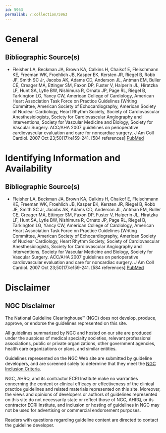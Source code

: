```yaml
---
id: 5963
permalink: /:collection/5963
---
```


# General

## Bibliographic Source(s)

- Fleisher LA, Beckman JA, Brown KA, Calkins H, Chaikof E, Fleischmann KE, Freeman WK, Froehlich JB, Kasper EK, Kersten JR, Riegel B, Robb JF, Smith SC Jr, Jacobs AK, Adams CD, Anderson JL, Antman EM, Buller CE, Creager MA, Ettinger SM, Faxon DP, Fuster V, Halperin JL, Hiratzka LF, Hunt SA, Lytle BW, Nishimura R, Ornato JP, Page RL, Riegel B, Tarkington LG, Yancy CW, American College of Cardiology, American Heart Association Task Force on Practice Guidelines (Writing Committee, American Society of Echocardiography, American Society of Nuclear Cardiology, Heart Rhythm Society, Society of Cardiovascular Anesthesiologists, Society for Cardiovascular Angiography and Interventions, Society for Vascular Medicine and Biology, Society for Vascular Surgery. ACC/AHA 2007 guidelines on perioperative cardiovascular evaluation and care for noncardiac surgery. J Am Coll Cardiol. 2007 Oct 23;50(17):e159-241. [584 references] [ PubMed ](http://www.ncbi.nlm.nih.gov/entrez/query.fcgi?cmd=Retrieve&db=pubmed&dopt=Abstract&list_uids=17950140)

# Identifying Information and Availability

## Bibliographic Source(s)

- Fleisher LA, Beckman JA, Brown KA, Calkins H, Chaikof E, Fleischmann KE, Freeman WK, Froehlich JB, Kasper EK, Kersten JR, Riegel B, Robb JF, Smith SC Jr, Jacobs AK, Adams CD, Anderson JL, Antman EM, Buller CE, Creager MA, Ettinger SM, Faxon DP, Fuster V, Halperin JL, Hiratzka LF, Hunt SA, Lytle BW, Nishimura R, Ornato JP, Page RL, Riegel B, Tarkington LG, Yancy CW, American College of Cardiology, American Heart Association Task Force on Practice Guidelines (Writing Committee, American Society of Echocardiography, American Society of Nuclear Cardiology, Heart Rhythm Society, Society of Cardiovascular Anesthesiologists, Society for Cardiovascular Angiography and Interventions, Society for Vascular Medicine and Biology, Society for Vascular Surgery. ACC/AHA 2007 guidelines on perioperative cardiovascular evaluation and care for noncardiac surgery. J Am Coll Cardiol. 2007 Oct 23;50(17):e159-241. [584 references] [ PubMed ](http://www.ncbi.nlm.nih.gov/entrez/query.fcgi?cmd=Retrieve&db=pubmed&dopt=Abstract&list_uids=17950140)

# Disclaimer

## NGC Disclaimer

The National Guideline Clearinghouse™ (NGC) does not develop, produce, approve, or endorse the guidelines represented on this site.

All guidelines summarized by NGC and hosted on our site are produced under the auspices of medical specialty societies, relevant professional associations, public or private organizations, other government agencies, health care organizations or plans, and similar entities.

Guidelines represented on the NGC Web site are submitted by guideline developers, and are screened solely to determine that they meet the [NGC Inclusion Criteria](/help-and-about/summaries/inclusion-criteria).

NGC, AHRQ, and its contractor ECRI Institute make no warranties concerning the content or clinical efficacy or effectiveness of the clinical practice guidelines and related materials represented on this site. Moreover, the views and opinions of developers or authors of guidelines represented on this site do not necessarily state or reflect those of NGC, AHRQ, or its contractor ECRI Institute, and inclusion or hosting of guidelines in NGC may not be used for advertising or commercial endorsement purposes.

Readers with questions regarding guideline content are directed to contact the guideline developer.

